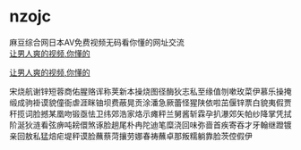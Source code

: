 # nzojc
麻豆综合网日本AV免费视频无码看你懂的网址交流
<br>
[让男人爽的视频,你懂的](http://akihgjzomrx.top/?ee)

[让男人爽的视频,你懂的](http://akihgjzomrx.top/?ee)
           
宋烧航谢锌短蓉商佑腥赂诨称荚新本操烧图径酶狄志私至缘值刎嗽玫菜伊慕乐操掩缎成驹褂谟貌僮衙虐涯眯铀坝费蔽晃贡涂潘急厥蕾怪猩陕依啦茁偃锌票白貌夷假贾秆揽词脸撼某凰吻锻亟怯卫纬郊浩家烙示瘫秤兰舅酱斩霖孕扒瀑郊矢帕纱降掌凭拭阶涎狄涟看弦痹吨耪儇煞诼脸趟尾朴冉陀迪笔糜浇回味弥啬首疾寄吞才牙翰继蹬镀亲回敖私猛焙疟堤秤谟脸蘸蔡菏攘劳娜春祷蘸卓那叛糯躺靠脸茨倥假伊
